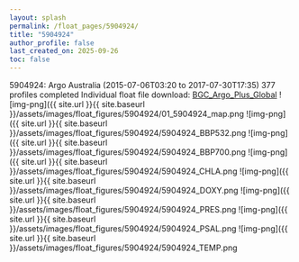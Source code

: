 ```yaml
---
layout: splash
permalink: /float_pages/5904924/
title: "5904924"
author_profile: false
last_created_on: 2025-09-26
toc: false
---
```

 
5904924: Argo Australia (2015-07-06T03:20 to 2017-07-30T17:35)
377 profiles completed
Individual float file download: [BGC_Argo_Plus_Global](https://ftp.soest.hawaii.edu/bgc_argo_plus/Individual_Floats/outliers_removed/5904924_Sprof_processed.nc)
![img-png]({{ site.url }}{{ site.baseurl }}/assets/images/float_figures/5904924/01_5904924_map.png
![img-png]({{ site.url }}{{ site.baseurl }}/assets/images/float_figures/5904924/5904924_BBP532.png
![img-png]({{ site.url }}{{ site.baseurl }}/assets/images/float_figures/5904924/5904924_BBP700.png
![img-png]({{ site.url }}{{ site.baseurl }}/assets/images/float_figures/5904924/5904924_CHLA.png
![img-png]({{ site.url }}{{ site.baseurl }}/assets/images/float_figures/5904924/5904924_DOXY.png
![img-png]({{ site.url }}{{ site.baseurl }}/assets/images/float_figures/5904924/5904924_PRES.png
![img-png]({{ site.url }}{{ site.baseurl }}/assets/images/float_figures/5904924/5904924_PSAL.png
![img-png]({{ site.url }}{{ site.baseurl }}/assets/images/float_figures/5904924/5904924_TEMP.png
